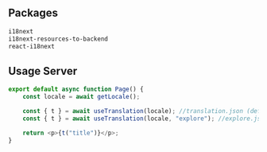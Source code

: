 ## Packages

```bash
i18next
i18next-resources-to-backend
react-i18next
```

## Usage Server

```javascript
export default async function Page() {
    const locale = await getLocale();

    const { t } = await useTranslation(locale); //translation.json (default namespace)
    const { t } = await useTranslation(locale, "explore"); //explore.json

    return <p>{t("title")}</p>;
}
```
